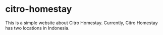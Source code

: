 # citro-homestay
This is a simple website about Citro Homestay. Currently, Citro Homestay has two locations in Indonesia.
